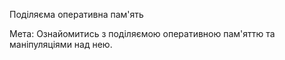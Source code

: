 Поділяєма оперативна пам'ять

Мета: Ознайомитись з поділяємою оперативною пам'яттю та маніпуляціями над нею.
